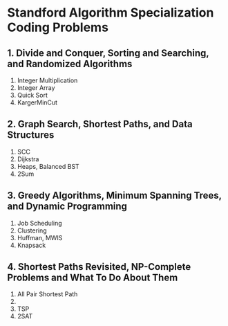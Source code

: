 # Standford Algorithm Specialization Coding Problems

## 1. Divide and Conquer, Sorting and Searching, and Randomized Algorithms

1. Integer Multiplication
2. Integer Array
3. Quick Sort
4. KargerMinCut

## 2. Graph Search, Shortest Paths, and Data Structures

1. SCC
2. Dijkstra
3. Heaps, Balanced BST
4. 2Sum

## 3. Greedy Algorithms, Minimum Spanning Trees, and Dynamic Programming

1. Job Scheduling
2. Clustering
3. Huffman, MWIS
4. Knapsack

## 4. Shortest Paths Revisited, NP-Complete Problems and What To Do About Them

1. All Pair Shortest Path
2.
3. TSP
4. 2SAT
